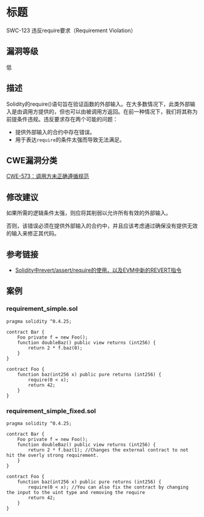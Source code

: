 # 标题

SWC-123 违反require要求（Requirement Violation）

## 漏洞等级

低

## 描述

Solidity的require()语句旨在验证函数的外部输入。在大多数情况下，此类外部输入是由调用方提供的，但也可以由被调用方返回。在前一种情况下，我们将其称为前提条件违规。违反要求存在两个可能的问题：

- 提供外部输入的合约中存在错误。
- 用于表达`require`的条件太强而导致无法满足。

## CWE漏洞分类

[CWE-573：调用方未正确遵循规范](https://cwe.mitre.org/data/definitions/573.html)

## 修改建议

如果所需的逻辑条件太强，则应将其削弱以允许所有有效的外部输入。

否则，该错误必须在提供外部输入的合约中，并且应该考虑通过确保没有提供无效的输入来修正其代码。

## 参考链接

- [Solidity中revert/assert/require的使用，以及EVM中新的REVERT指令](https://media.consensys.net/when-to-use-revert-assert-and-require-in-solidity-61fb2c0e5a57)

## 案例

### requirement_simple.sol

```solidity
pragma solidity ^0.4.25;

contract Bar {
    Foo private f = new Foo();
    function doubleBaz() public view returns (int256) {
        return 2 * f.baz(0);
    }
}

contract Foo {
    function baz(int256 x) public pure returns (int256) {
        require(0 < x);
        return 42;
    }
}

```

### requirement_simple_fixed.sol

```solidity
pragma solidity ^0.4.25;

contract Bar {
    Foo private f = new Foo();
    function doubleBaz() public view returns (int256) {
        return 2 * f.baz(1); //Changes the external contract to not hit the overly strong requirement.
    }
}

contract Foo {
    function baz(int256 x) public pure returns (int256) {
        require(0 < x); //You can also fix the contract by changing the input to the uint type and removing the require
        return 42;
    }
}

```
